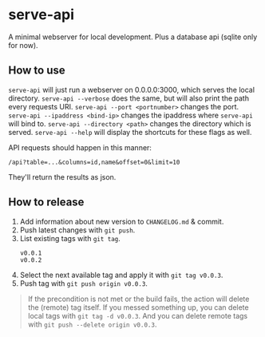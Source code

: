 # serve-api

A minimal webserver for local development.
Plus a database api (sqlite only for now).

## How to use

`serve-api` will just run a webserver on 0.0.0.0:3000, which serves the local directory.
`serve-api --verbose` does the same, but will also print the path every requests URI.
`serve-api --port <portnumber>` changes the port.
`serve-api --ipaddress <bind-ip>` changes the ipaddress where `serve-api` will bind to.
`serve-api --directory <path>` changes the directory which is served.
`serve-api --help` will display the shortcuts for these flags as well.

API requests should happen in this manner:
```
/api?table=...&columns=id,name&offset=0&limit=10
```
They'll return the results as json.

## How to release

1. Add information about new version to `CHANGELOG.md` & commit.
2. Push latest changes with `git push`.
3. List existing tags with `git tag`.
   ```
   v0.0.1
   v0.0.2
   ```
4. Select the next available tag and apply it with `git tag v0.0.3`.
5. Push tag with `git push origin v0.0.3`.

> If the precondition is not met or the build fails, the action will delete the (remote) tag itself.
> If you messed something up, you can delete local tags with `git tag -d v0.0.3`.
> And you can delete remote tags with `git push --delete origin v0.0.3`.

